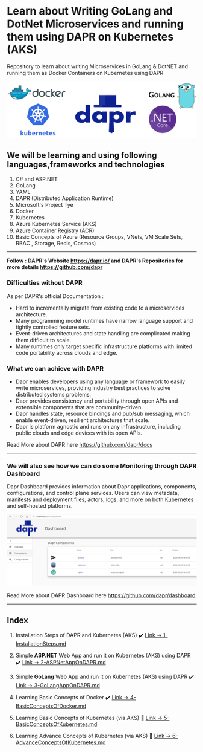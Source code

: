 # Learn about Writing GoLang and DotNet Microservices and running them using DAPR on Kubernetes (AKS)
Repository to learn about writing Microservices in GoLang & DotNET and running them as Docker Containers on Kubernetes using DAPR

<img src="images/Technologies.png" />

## We will be learning and using following languages,frameworks and technologies

1) C# and ASP.NET
2) GoLang
3) YAML
4) DAPR (Distributed Application Runtime)
5) Microsoft's Project Tye
6) Docker
7) Kubernetes
8) Azure Kubernetes Service (AKS)
9) Azure Container Registry (ACR)
10) Basic Concepts of Azure (Resource Groups, VNets, VM Scale Sets, RBAC , Storage, Redis, Cosmos)

<hr/>

**Follow : DAPR's Website <https://dapr.io/> and DAPR's Repositories for more details <https://github.com/dapr>**

### Difficulties **without** DAPR

As per DAPR's official Documentation :

* Hard to incrementally migrate from existing code to a microservices architecture.
* Many programming model runtimes have narrow language support and tightly controlled feature sets.
* Event-driven architectures and state handling are complicated making them difficult to scale.
* Many runtimes only target specific infrastructure platforms with limited code portability across clouds and edge.

### What we can achieve **with** DAPR

* Dapr enables developers using any language or framework to easily write microservices, providing industry best practices to solve distributed systems problems.
* Dapr provides consistency and portability through open APIs and extensible components that are community-driven.
* Dapr handles state, resource bindings and pub/sub messaging, which enable event-driven, resilient architectures that scale.
* Dapr is platform agnostic and runs on any infrastructure, including public clouds and edge devices with its open APIs.

Read More about DAPR here <https://github.com/dapr/docs>

<hr/>

### We will also see how we can do some Monitoring through DAPR Dashboard

Dapr Dashboard provides information about Dapr applications, components, configurations, and control plane services. Users can view metadata, manifests and deployment files, actors, logs, and more on both Kubernetes and self-hosted platforms.

<img src="images/DAPR-Dashboard.png">

Read More about DAPR Dashboard here <https://github.com/dapr/dashboard>

<hr/>

## Index

1) Installation Steps of DAPR and Kubernetes (AKS) ✔️
[Link -> 1-InstallationSteps.md](https://github.com/AbhiOnGithub/GoLang-Microservices-DAPR-Kubernetes/blob/main/1-InstallationSteps.md)

2) Simple **ASP.NET** Web App and run it on Kubernetes (AKS) using DAPR ✔️
[Link -> 2-ASPNetAppOnDAPR.md](https://github.com/AbhiOnGithub/GoLang-Microservices-DAPR-Kubernetes/blob/main/2-ASPNetAppOnDAPR.md)

3) Simple **GoLang** Web App and run it on Kubernetes (AKS) using DAPR ✔️
[Link -> 3-GoLangAppOnDAPR.md](https://github.com/AbhiOnGithub/GoLang-Microservices-DAPR-Kubernetes/blob/main/3-GoLangAppOnDAPR.md)

4) Learning Basic Concepts of Docker ✔️
[Link -> 4-BasicConceptsOfDocker.md](https://github.com/AbhiOnGithub/GoLang-Microservices-DAPR-Kubernetes/blob/main/4-BasicConcetsOfDocker.md)

5) Learning Basic Concepts of Kubernetes (via AKS) 🚧
[Link -> 5-BasicConceptsOfKubernetes.md](https://github.com/AbhiOnGithub/GoLang-Microservices-DAPR-Kubernetes/blob/main/5-BasicConceptsOfKubernetes.md)

6) Learning Advance Concepts of Kubernetes (via AKS) 🚧
[Link -> 6-AdvanceConceptsOfKubernetes.md](https://github.com/AbhiOnGithub/GoLang-Microservices-DAPR-Kubernetes/blob/main/6-AdvanceConceptsOfKubernetes.md)
